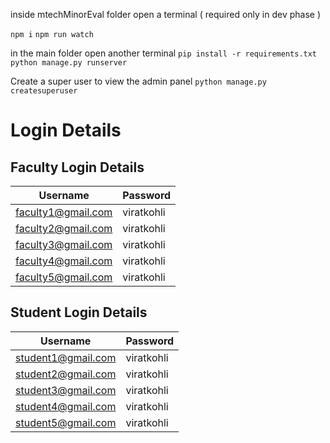 inside mtechMinorEval folder open a terminal ( required only in dev phase )

`npm i`
`npm run watch`

in the main folder open another terminal 
`pip install -r requirements.txt`
`python manage.py runserver`



Create a super user to view the admin panel
`python manage.py createsuperuser`

# Login Details

## Faculty Login Details

| Username                | Password    |
|-------------------------|-------------|
| faculty1@gmail.com      | viratkohli  |
| faculty2@gmail.com      | viratkohli  |
| faculty3@gmail.com      | viratkohli  |
| faculty4@gmail.com      | viratkohli  |
| faculty5@gmail.com      | viratkohli  |

## Student Login Details

| Username                | Password    |
|-------------------------|-------------|
| student1@gmail.com      | viratkohli  |
| student2@gmail.com      | viratkohli  |
| student3@gmail.com      | viratkohli  |
| student4@gmail.com      | viratkohli  |
| student5@gmail.com      | viratkohli  |
